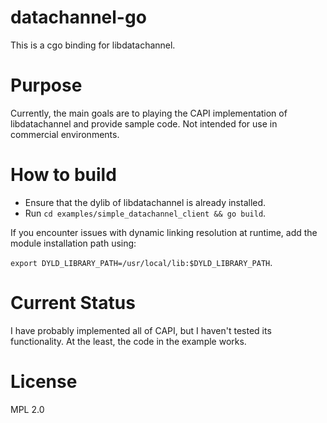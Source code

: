 # datachannel-go 

This is a cgo binding for libdatachannel.

# Purpose

Currently, the main goals are to playing the CAPI implementation of libdatachannel and provide sample code. 
Not intended for use in commercial environments.

# How to build

* Ensure that the dylib of libdatachannel is already installed.
* Run `cd examples/simple_datachannel_client && go build`.

If you encounter issues with dynamic linking resolution at runtime, add the module installation path using:

`export DYLD_LIBRARY_PATH=/usr/local/lib:$DYLD_LIBRARY_PATH`.

# Current Status

I have probably implemented all of CAPI, but I haven't tested its functionality.
At the least, the code in the example works.

# License

MPL 2.0